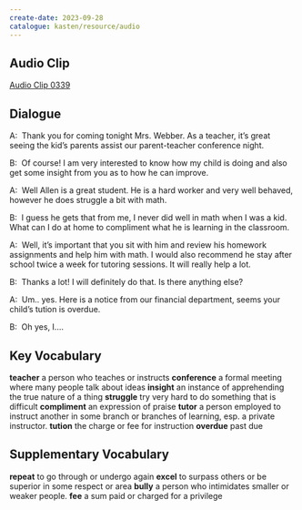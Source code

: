```yaml
---
create-date: 2023-09-28
catalogue: kasten/resource/audio
---
```


## Audio Clip
[Audio Clip 0339](https://archive.org/download/englishpod_all/englishpod_0339dg.mp3)

## Dialogue
A:  Thank you for coming tonight Mrs. Webber.  As a teacher, it’s great seeing the kid’s parents assist our parent-teacher conference night.

B:  Of course!  I am very interested to know how my child is doing and also get some insight from you as to how he can improve.

A:  Well Allen is a great student. He is a hard worker and very well behaved, however he does struggle a bit with math.

B:  I guess he gets that from me, I never did well in math when I was a kid.   What can I do at home to compliment what he is learning in the classroom.

A:  Well, it’s important that you sit with him and review his homework assignments and help him with math. I would also recommend he stay after school twice a week for tutoring sessions. It will really help a lot.

B:  Thanks a lot! I will definitely do that.  Is there anything else?

A:  Um.. yes.  Here is a notice from our financial department, seems your child’s tution is overdue.

B:  Oh yes,  I....

## Key Vocabulary
**teacher**         a person who teaches or instructs
**conference**      a formal meeting where many people talk about ideas
**insight**         an instance of apprehending the true nature of a thing
**struggle**        try very hard to do something that is difficult
**compliment**      an expression of praise
**tutor**           a person employed to instruct another in some branch or branches of learning, esp. a private instructor.
**tution**          the charge or fee for instruction
**overdue**         past due

## Supplementary Vocabulary
**repeat**      to go through or undergo again
**excel**       to surpass others or be superior in some respect or area
**bully**       a person who intimidates smaller or weaker people.
**fee**         a sum paid or charged for a privilege
